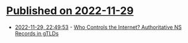 # [Published on 2022-11-29](index.md)

* [2022-11-29, 22:49:53](https://news.ycombinator.com/item?id=33794489) - [Who Controls the Internet? Authoritative NS Records in gTLDs](https://netmeister.org/blog/nsauth-diversity.html)
